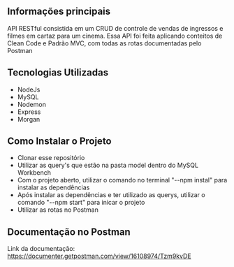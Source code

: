 ## Informações principais

API RESTful consistida em um CRUD de controle de vendas de ingressos e filmes em cartaz para um cinema. Essa API foi feita aplicando conteitos de Clean Code e Padrão MVC, com todas as rotas documentadas pelo Postman

## Tecnologias Utilizadas
- NodeJs
- MySQL
- Nodemon
- Express
- Morgan

## Como Instalar o Projeto
- Clonar esse repositório
- Utilizar as query's que estão na pasta model dentro do MySQL Workbench
- Com o projeto aberto, utilizar o comando no terminal "--npm instal" para instalar as dependências
- Após instalar as dependências e ter utilizado as querys, utilizar o comando "--npm start" para inicar o projeto
- Utilizar as rotas no Postman

## Documentação no Postman
Link da documentação: https://documenter.getpostman.com/view/16108974/Tzm9kvDE
